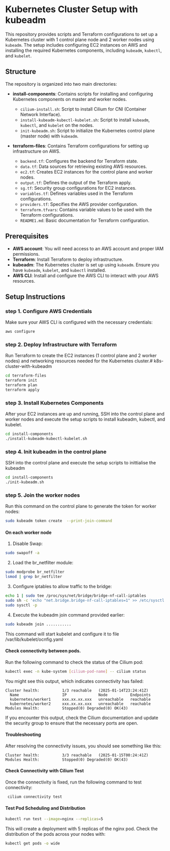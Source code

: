 # Kubernetes Cluster Setup with kubeadm

This repository provides scripts and Terraform configurations to set up a Kubernetes cluster with 1 control plane node and 2 worker nodes using `kubeadm`. The setup includes configuring EC2 instances on AWS and installing the required Kubernetes components, including `kubeadm`, `kubectl`, and `kubelet`.

## Structure

The repository is organized into two main directories:

- **install-components**: Contains scripts for installing and configuring Kubernetes components on master and worker nodes.
  - `cilium-install.sh`: Script to install Cilium for CNI (Container Network Interface).
  - `install-kubeadm-kubectl-kubelet.sh`: Script to install `kubeadm`, `kubectl`, and `kubelet` on the nodes.
  - `init-kubeadm.sh`: Script to initialize the Kubernetes control plane (master node) with `kubeadm`.

- **terraform-files**: Contains Terraform configurations for setting up infrastructure on AWS.
  - `backend.tf`: Configures the backend for Terraform state.
  - `data.tf`: Data sources for retrieving existing AWS resources.
  - `ec2.tf`: Creates EC2 instances for the control plane and worker nodes.
  - `output.tf`: Defines the output of the Terraform apply.
  - `sg.tf`: Security group configurations for EC2 instances.
  - `variables.tf`: Defines variables used in the Terraform configurations.
  - `providers.tf`: Specifies the AWS provider configuration.
  - `terraform.tfvars`: Contains variable values to be used with the Terraform configurations.
  - `README1.md`: Basic documentation for Terraform configuration.

## Prerequisites

- **AWS account**: You will need access to an AWS account and proper IAM permissions.
- **Terraform**: Install Terraform to deploy infrastructure.
- **kubeadm**: The Kubernetes cluster is set up using `kubeadm`. Ensure you have `kubeadm`, `kubelet`, and `kubectl` installed.
- **AWS CLI**: Install and configure the AWS CLI to interact with your AWS resources.

## Setup Instructions

### step 1. Configure AWS Credentials
Make sure your AWS CLI is configured with the necessary credentials:

```bash
aws configure
```

### step 2. Deploy Infrastructure with Terraform
Run Terraform to create the EC2 instances (1 control plane and 2 worker nodes) and networking resources needed for the Kubernetes cluster.# k8s-cluster-with-kubeadm
``` bash
cd terraform-files
terraform init
terraform plan
terraform apply
```

### step 3. Install Kubernetes Components
After your EC2 instances are up and running, SSH into the control plane and worker nodes and execute the setup scripts to install kubeadm, kubectl, and kubelet.
``` bash
cd install-components
./install-kubeadm-kubectl-kubelet.sh
```
### step 4. Init kubeadm in the control plane
 SSH into the control plane and execute the setup scripts to inittialise the kubeadm
``` bash
cd install-components
./init-kubeadm.sh
```

### step 5. Join the worker nodes
Run this command on the control plane to generate the token for worker nodes:
``` bash
sudo kubeadm token create  --print-join-command
```
#### On each worker node
1. Disable Swap:
``` bash
sudo swapoff -a
```
2. Load the br_netfilter module:
``` bash
sudo modprobe br_netfilter
lsmod | grep br_netfilter
```
3. Configure iptables to allow traffic to the bridge:
``` bash
echo 1 | sudo tee /proc/sys/net/bridge/bridge-nf-call-iptables
sudo sh -c 'echo "net.bridge.bridge-nf-call-iptables=1" >> /etc/sysctl.conf'
sudo sysctl -p
```

4. Execute the kubeadm join command provided earlier: 
``` bash
sudo kubeadm join ...........
```
This command will start kubelet and configure it to file /var/lib/kubelet/ocnfig.yaml

#### Check connectivity between pods.
Run the following command to check the status of the Cilium pod:
``` bash
kubectl exec -n kube-system [cilium-pod-name] -- cilium status
```
You might see this output, which indicates connectivity has failed:
``` plaintext
Cluster health:          1/3 reachable   (2025-01-14T23:24:41Z)
  Name                   IP              Node          Endpoints
  kubernetes/worker1     xxx.xx.xx.xxx   unreachable   reachable
  kubernetes/worker2     xxx.xx.xx.xxx   unreachable   reachable
Modules Health:          Stopped(0) Degraded(0) OK(43)
```
If you encounter this output, check the Cilium documentation and update the security group to ensure that the necessary ports are open.

#### Troubleshooting
After resolving the connectivity issues, you should see something like this:
```plaintext
Cluster health:          3/3 reachable   (2025-01-15T00:24:41Z)
Modules Health:          Stopped(0) Degraded(0) OK(43)
```

#### Check Connectivity with Cilium Test
Once the connectivity is fixed, run the following command to test connectivity:
``` bash
 cilium connectivity test
 ```
#### Test Pod Scheduling and Distribution
``` bash
kubectl run test --image=nginx --replicas=5
```
This will create a deployment with 5 replicas of the nginx pod. 
Check the distribution of the pods across your nodes with:
``` bash
kubectl get pods -o wide
```